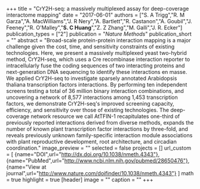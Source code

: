 +++
title = "CrY2H-seq: a massively multiplexed assay for deep-coverage interactome mapping"
date = "2017-06-01"
authors = ["S. A Trigg","R. M Garza","A. MacWilliams","J. R Nery","A. Bartlett","R. Castanon","A. Goubil","J. Feeney","R. O'Malley","**S. C Huang**","Z. Z Zhang","M. Galli","J. R. Ecker"]
publication_types = ["2"]
publication = "_Nature Methods_"
publication_short = ""
abstract = "Broad-scale protein-protein interaction mapping is a major challenge given the cost, time, and sensitivity constraints of existing technologies. Here, we present a massively multiplexed yeast two-hybrid method, CrY2H-seq, which uses a Cre recombinase interaction reporter to intracellularly fuse the coding sequences of two interacting proteins and next-generation DNA sequencing to identify these interactions en masse. We applied CrY2H-seq to investigate sparsely annotated Arabidopsis thaliana transcription factors interactions. By performing ten independent screens testing a total of 36 million binary interaction combinations, and uncovering a network of 8,577 interactions among 1,453 transcription factors, we demonstrate CrY2H-seq's improved screening capacity, efficiency, and sensitivity over those of existing technologies. The deep-coverage network resource we call AtTFIN-1 recapitulates one-third of previously reported interactions derived from diverse methods, expands the number of known plant transcription factor interactions by three-fold, and reveals previously unknown family-specific interaction module associations with plant reproductive development, root architecture, and circadian coordination."
image_preview = ""
selected = false
projects = []
url_custom = [ {name="DOI",url="http://dx.doi.org/10.1038/nmeth.4343"},
{name="PubMed",url="http://www.ncbi.nlm.nih.gov/pubmed/28650476"},
{name="View at journal",url="http://www.nature.com/doifinder/10.1038/nmeth.4343"}
 ] 
math = true
highlight = true
[header]
image = ""
caption = ""
+++

